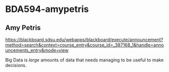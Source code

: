 # BDA594-amypetris
## Amy Petris
https://blackboard.sdsu.edu/webapps/blackboard/execute/announcement?method=search&context=course_entry&course_id=_387168_1&handle=announcements_entry&mode=view

Big Data is *large* amounts of data that needs managing to be useful to make decisions.
